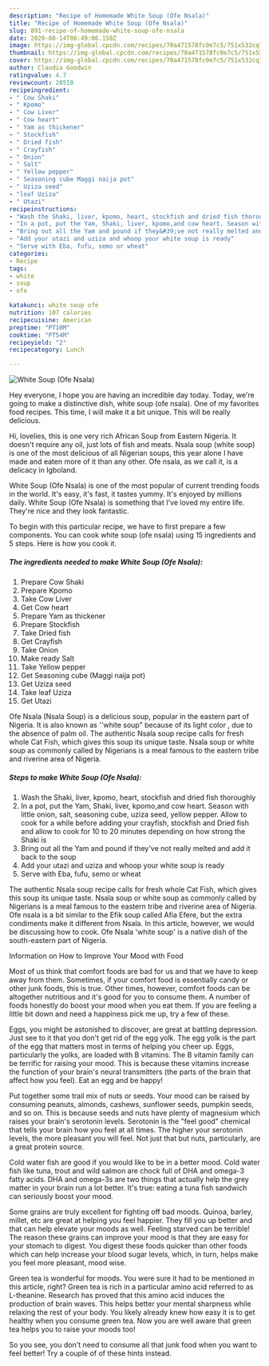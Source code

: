 ```yaml
---
description: "Recipe of Homemade White Soup (Ofe Nsala)"
title: "Recipe of Homemade White Soup (Ofe Nsala)"
slug: 891-recipe-of-homemade-white-soup-ofe-nsala
date: 2020-08-14T06:49:06.150Z
image: https://img-global.cpcdn.com/recipes/70a471578fc0e7c5/751x532cq70/white-soup-ofe-nsala-recipe-main-photo.jpg
thumbnail: https://img-global.cpcdn.com/recipes/70a471578fc0e7c5/751x532cq70/white-soup-ofe-nsala-recipe-main-photo.jpg
cover: https://img-global.cpcdn.com/recipes/70a471578fc0e7c5/751x532cq70/white-soup-ofe-nsala-recipe-main-photo.jpg
author: Claudia Goodwin
ratingvalue: 4.7
reviewcount: 20510
recipeingredient:
- " Cow Shaki"
- " Kpomo"
- " Cow Liver"
- " Cow heart"
- " Yam as thickener"
- " Stockfish"
- " Dried fish"
- " Crayfish"
- " Onion"
- " Salt"
- " Yellow pepper"
- " Seasoning cube Maggi naija pot"
- " Uziza seed"
- "leaf Uziza"
- " Utazi"
recipeinstructions:
- "Wash the Shaki, liver, kpomo, heart, stockfish and dried fish thoroughly"
- "In a pot, put the Yam, Shaki, liver, kpomo,and cow heart. Season with little onion, salt, seasoning cube, uziza seed, yellow pepper. Allow to cook for a while before adding your crayfish, stockfish and Dried fish and allow to cook for 10 to 20 minutes depending on how strong the Shaki is"
- "Bring out all the Yam and pound if they&#39;ve not really melted and add it back to the soup"
- "Add your utazi and uziza and whoop your white soup is ready"
- "Serve with Eba, fufu, semo or wheat"
categories:
- Recipe
tags:
- white
- soup
- ofe

katakunci: white soup ofe 
nutrition: 107 calories
recipecuisine: American
preptime: "PT10M"
cooktime: "PT54M"
recipeyield: "2"
recipecategory: Lunch

---
```



![White Soup (Ofe Nsala)](https://img-global.cpcdn.com/recipes/70a471578fc0e7c5/751x532cq70/white-soup-ofe-nsala-recipe-main-photo.jpg)

Hey everyone, I hope you are having an incredible day today. Today, we're going to make a distinctive dish, white soup (ofe nsala). One of my favorites food recipes. This time, I will make it a bit unique. This will be really delicious.

Hi, lovelies, this is one very rich African Soup from Eastern Nigeria. It doesn&#39;t require any oil, just lots of fish and meats. Nsala soup (white soup) is one of the most delicious of all Nigerian soups, this year alone I have made and eaten more of it than any other. Ofe nsala, as we call it, is a delicacy in Igboland.

White Soup (Ofe Nsala) is one of the most popular of current trending foods in the world. It's easy, it's fast, it tastes yummy. It's enjoyed by millions daily. White Soup (Ofe Nsala) is something that I've loved my entire life. They're nice and they look fantastic.


To begin with this particular recipe, we have to first prepare a few components. You can cook white soup (ofe nsala) using 15 ingredients and 5 steps. Here is how you cook it.

<!--inarticleads1-->

##### The ingredients needed to make White Soup (Ofe Nsala):

1. Prepare  Cow Shaki
1. Prepare  Kpomo
1. Take  Cow Liver
1. Get  Cow heart
1. Prepare  Yam as thickener
1. Prepare  Stockfish
1. Take  Dried fish
1. Get  Crayfish
1. Take  Onion
1. Make ready  Salt
1. Take  Yellow pepper
1. Get  Seasoning cube (Maggi naija pot)
1. Get  Uziza seed
1. Take leaf Uziza
1. Get  Utazi


Ofe Nsala (Nsala Soup) is a delicious soup, popular in the eastern part of Nigeria. It is also known as &#39;&#39;white soup&#34; because of its light color , due to the absence of palm oil. The authentic Nsala soup recipe calls for fresh whole Cat Fish, which gives this soup its unique taste. Nsala soup or white soup as commonly called by Nigerians is a meal famous to the eastern tribe and riverine area of Nigeria. 

<!--inarticleads2-->

##### Steps to make White Soup (Ofe Nsala):

1. Wash the Shaki, liver, kpomo, heart, stockfish and dried fish thoroughly
1. In a pot, put the Yam, Shaki, liver, kpomo,and cow heart. Season with little onion, salt, seasoning cube, uziza seed, yellow pepper. Allow to cook for a while before adding your crayfish, stockfish and Dried fish and allow to cook for 10 to 20 minutes depending on how strong the Shaki is
1. Bring out all the Yam and pound if they&#39;ve not really melted and add it back to the soup
1. Add your utazi and uziza and whoop your white soup is ready
1. Serve with Eba, fufu, semo or wheat


The authentic Nsala soup recipe calls for fresh whole Cat Fish, which gives this soup its unique taste. Nsala soup or white soup as commonly called by Nigerians is a meal famous to the eastern tribe and riverine area of Nigeria. Ofe nsala is a bit similar to the Efik soup called Afia Efere, but the extra condiments make it different from Nsala. In this article, however, we would be discussing how to cook. Ofe Nsala &#39;white soup&#39; is a native dish of the south-eastern part of Nigeria. 

Information on How to Improve Your Mood with Food


Most of us think that comfort foods are bad for us and that we have to keep away from them. Sometimes, if your comfort food is essentially candy or other junk foods, this is true. Other times, however, comfort foods can be altogether nutritious and it's good for you to consume them. A number of foods honestly do boost your mood when you eat them. If you are feeling a little bit down and need a happiness pick me up, try a few of these.

Eggs, you might be astonished to discover, are great at battling depression. Just see to it that you don't get rid of the egg yolk. The egg yolk is the part of the egg that matters most in terms of helping you cheer up. Eggs, particularly the yolks, are loaded with B vitamins. The B vitamin family can be terrific for raising your mood. This is because these vitamins increase the function of your brain's neural transmitters (the parts of the brain that affect how you feel). Eat an egg and be happy!

Put together some trail mix of nuts or seeds. Your mood can be raised by consuming peanuts, almonds, cashews, sunflower seeds, pumpkin seeds, and so on. This is because seeds and nuts have plenty of magnesium which raises your brain's serotonin levels. Serotonin is the "feel good" chemical that tells your brain how you feel at all times. The higher your serotonin levels, the more pleasant you will feel. Not just that but nuts, particularly, are a great protein source.

Cold water fish are good if you would like to be in a better mood. Cold water fish like tuna, trout and wild salmon are chock full of DHA and omega-3 fatty acids. DHA and omega-3s are two things that actually help the grey matter in your brain run a lot better. It's true: eating a tuna fish sandwich can seriously boost your mood. 

Some grains are truly excellent for fighting off bad moods. Quinoa, barley, millet, etc are great at helping you feel happier. They fill you up better and that can help elevate your moods as well. Feeling starved can be terrible! The reason these grains can improve your mood is that they are easy for your stomach to digest. You digest these foods quicker than other foods which can help increase your blood sugar levels, which, in turn, helps make you feel more pleasant, mood wise.

Green tea is wonderful for moods. You were sure it had to be mentioned in this article, right? Green tea is rich in a particular amino acid referred to as L-theanine. Research has proved that this amino acid induces the production of brain waves. This helps better your mental sharpness while relaxing the rest of your body. You likely already knew how easy it is to get healthy when you consume green tea. Now you are well aware that green tea helps you to raise your moods too!

So you see, you don't need to consume all that junk food when you want to feel better! Try  a  couple of  of  these  hints  instead.


